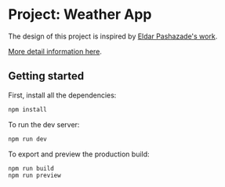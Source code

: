 # Project: Weather App

The design of this project is inspired by [Eldar Pashazade's work](https://github.com/eldarlrd/portfolio).

[More detail information here](https://www.theodinproject.com/lessons/node-path-javascript-weather-app).

## Getting started

First, install all the dependencies:

```bash
npm install
```

To run the dev server:

```bash
npm run dev
```

To export and preview the production build:

```bash
npm run build
npm run preview
```
